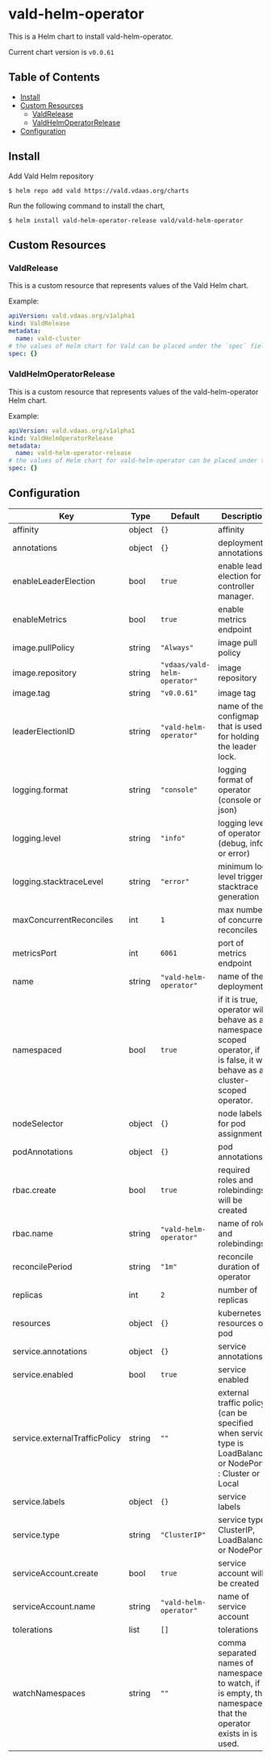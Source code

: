 vald-helm-operator
===

This is a Helm chart to install vald-helm-operator.

Current chart version is `v0.0.61`

Table of Contents
---

- [Install](#install)
- [Custom Resources](#custom-resources)
    - [ValdRelease](#valdrelease)
    - [ValdHelmOperatorRelease](#valdhelmoperatorrelease)
- [Configuration](#configuration)

Install
---

Add Vald Helm repository

    $ helm repo add vald https://vald.vdaas.org/charts

Run the following command to install the chart,

    $ helm install vald-helm-operator-release vald/vald-helm-operator

Custom Resources
---

### ValdRelease

This is a custom resource that represents values of the Vald Helm chart.

Example:

```yaml
apiVersion: vald.vdaas.org/v1alpha1
kind: ValdRelease
metadata:
  name: vald-cluster
# the values of Helm chart for Vald can be placed under the `spec` field.
spec: {}
```

### ValdHelmOperatorRelease

This is a custom resource that represents values of the vald-helm-operator Helm chart.

Example:

```yaml
apiVersion: vald.vdaas.org/v1alpha1
kind: ValdHelmOperatorRelease
metadata:
  name: vald-helm-operator-release
# the values of Helm chart for vald-helm-operator can be placed under the `spec` field.
spec: {}
```

Configuration
---

| Key | Type | Default | Description |
|-----|------|---------|-------------|
| affinity | object | `{}` | affinity |
| annotations | object | `{}` | deployment annotations |
| enableLeaderElection | bool | `true` | enable leader election for controller manager. |
| enableMetrics | bool | `true` | enable metrics endpoint |
| image.pullPolicy | string | `"Always"` | image pull policy |
| image.repository | string | `"vdaas/vald-helm-operator"` | image repository |
| image.tag | string | `"v0.0.61"` | image tag |
| leaderElectionID | string | `"vald-helm-operator"` | name of the configmap that is used for holding the leader lock. |
| logging.format | string | `"console"` | logging format of operator (console or json) |
| logging.level | string | `"info"` | logging level of operator (debug, info, or error) |
| logging.stacktraceLevel | string | `"error"` | minimum log level triggers stacktrace generation |
| maxConcurrentReconciles | int | `1` | max number of concurrent reconciles |
| metricsPort | int | `6061` | port of metrics endpoint |
| name | string | `"vald-helm-operator"` | name of the deployment |
| namespaced | bool | `true` | if it is true, operator will behave as a namespace-scoped operator, if it is false, it will behave as a cluster-scoped operator. |
| nodeSelector | object | `{}` | node labels for pod assignment |
| podAnnotations | object | `{}` | pod annotations |
| rbac.create | bool | `true` | required roles and rolebindings will be created |
| rbac.name | string | `"vald-helm-operator"` | name of roles and rolebindings |
| reconcilePeriod | string | `"1m"` | reconcile duration of operator |
| replicas | int | `2` | number of replicas |
| resources | object | `{}` | kubernetes resources of pod |
| service.annotations | object | `{}` | service annotations |
| service.enabled | bool | `true` | service enabled |
| service.externalTrafficPolicy | string | `""` | external traffic policy (can be specified when service type is LoadBalancer or NodePort) : Cluster or Local |
| service.labels | object | `{}` | service labels |
| service.type | string | `"ClusterIP"` | service type: ClusterIP, LoadBalancer or NodePort |
| serviceAccount.create | bool | `true` | service account will be created |
| serviceAccount.name | string | `"vald-helm-operator"` | name of service account |
| tolerations | list | `[]` | tolerations |
| watchNamespaces | string | `""` | comma separated names of namespaces to watch, if it is empty, the namespace that the operator exists in is used. |
